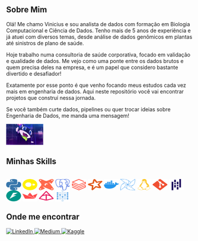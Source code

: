 ## Sobre Mim
Olá! Me chamo Vinicius e sou analista de dados com formação em Biologia Computacional e Ciência de Dados. Tenho mais de 5 anos de experiência e já atuei com diversos temas, desde análise de dados genômicos em plantas até sinistros de plano de saúde.

Hoje trabalho numa consultoria de saúde corporativa, focado em validação e qualidade de dados. Me vejo como uma ponte entre os dados brutos e quem precisa deles na empresa, e é um papel que considero bastante divertido e desafiador!

Exatamente por esse ponto é que venho focando meus estudos cada vez mais em engenharia de dados. Aqui neste repositório você vai encontrar projetos que construí nessa jornada.

Se você também curte dados, pipelines ou quer trocar ideias sobre Engenharia de Dados, me manda uma mensagem!
<div align="left">
  <img src="assets/others/morgana.gif" alt="Demonstração do projeto" width="100" title="a cat named morgana doing um joinha com a mão">
</div>



## Minhas Skills
<div style="display: inline_block"><br>
  <img align="center" title="Python" alt="Python" height="30" width="40" src="assets/icons/python-color.svg">
  <img align="center" title="DuckDB" alt="DuckDB" height="30" width="40" src="assets/icons/duckdb-color.svg">
  <img align="center" title="dbt" alt="dbt" height="30" width="40" src="assets/icons/dbt-color.svg">
  <img align="center" title="Postgresql" alt="Postgresql" height="30" width="40" src="assets/icons/postgresql-color.svg">
  <img align="center" title="Databricks" alt="Databricks" height="30" width="40" src="assets/icons/databricks-color.svg">
  <img align="center" title="Spark" alt="Spark" height="30" width="40" src="assets/icons/apachespark-color.svg">
  <img align="center" title="Docker" alt="Docker" height="30" width="40" src="assets/icons/docker-color.svg">
  <img align="center" title="Airflow" alt="Airflow" height="30" width="40" src="assets/icons/apacheairflow-color.svg">
  <img align="center" title="Linux" alt="Linux" height="30" width="40" src="assets/icons/linux-color.svg">
  <img align="center" title="Git" alt="Git" height="30" width="40" src="assets/icons/git-color.svg">
  <img align="center" title="Pandas" alt="Pandas" height="30" width="40" src="assets/icons/pandas-color.svg">
  <img align="center" title="fastAPI" alt="FastAPI" height="30" width="40" src="assets/icons/fastapi-color.svg">
  <img align="center" title="Streamlit" alt="Streamlit" height="30" width="40" src="assets/icons/streamlit-color.svg">
  <img align="center" title="Pydantic" alt="pydantic" height="30" width="40" src="assets/icons/pydantic-color.svg">
  <img align="center" title="Metabase" alt="metabase" height="30" width="40" src="assets/icons/metabase-color.svg">



  ## Onde me encontrar
 

<div align="left">
  <a href="https://www.linkedin.com/in/viniciustorresg" target="_blank">
    <img src="https://img.shields.io/badge/LinkedIn-0077B5?style=for-the-badge&logo=linkedin-in&logoColor=white" alt="LinkedIn">
  </a>
  <a href="https://medium.com/@vini.guerra87" target="_blank">
    <img src="https://img.shields.io/badge/Medium-12100E?style=for-the-badge&logo=medium&logoColor=white" alt="Medium">
  </a>
  <a href="https://www.kaggle.com/vinitg96" target="_blank">
    <img src="https://img.shields.io/badge/Kaggle-20BEFF?style=for-the-badge&logo=kaggle&logoColor=white" alt="Kaggle">
  </a>
</div>







